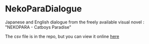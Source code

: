 # NekoParaDialogue
Japanese and English dialogue from the freely available visual novel : "NEKOPARA - Catboys Paradise"

The csv file is in the repo, but you can view it online [here](https://awelson.github.io/Blog/Misc/nekopara/)
